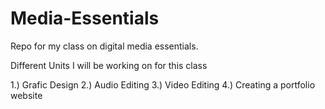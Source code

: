 # Media-Essentials
Repo for my class on digital media essentials. 


Different Units I will be working on for this class

  1.) Grafic Design
  2.) Audio Editing
  3.) Video Editing
  4.) Creating a portfolio website
